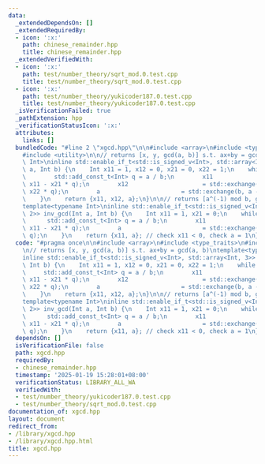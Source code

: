 ```yaml
---
data:
  _extendedDependsOn: []
  _extendedRequiredBy:
  - icon: ':x:'
    path: chinese_remainder.hpp
    title: chinese_remainder.hpp
  _extendedVerifiedWith:
  - icon: ':x:'
    path: test/number_theory/sqrt_mod.0.test.cpp
    title: test/number_theory/sqrt_mod.0.test.cpp
  - icon: ':x:'
    path: test/number_theory/yukicoder187.0.test.cpp
    title: test/number_theory/yukicoder187.0.test.cpp
  _isVerificationFailed: true
  _pathExtension: hpp
  _verificationStatusIcon: ':x:'
  attributes:
    links: []
  bundledCode: "#line 2 \"xgcd.hpp\"\n\n#include <array>\n#include <type_traits>\n\
    #include <utility>\n\n// returns [x, y, gcd(a, b)] s.t. ax+by = gcd(a, b)\ntemplate<typename\
    \ Int>\ninline std::enable_if_t<std::is_signed_v<Int>, std::array<Int, 3>> xgcd(Int\
    \ a, Int b) {\n    Int x11 = 1, x12 = 0, x21 = 0, x22 = 1;\n    while (b) {\n\
    \        std::add_const_t<Int> q = a / b;\n        x11                     = std::exchange(x21,\
    \ x11 - x21 * q);\n        x12                     = std::exchange(x22, x12 -\
    \ x22 * q);\n        a                       = std::exchange(b, a - b * q);\n\
    \    }\n    return {x11, x12, a};\n}\n\n// returns [a^(-1) mod b, gcd(a, b)]\n\
    template<typename Int>\ninline std::enable_if_t<std::is_signed_v<Int>, std::array<Int,\
    \ 2>> inv_gcd(Int a, Int b) {\n    Int x11 = 1, x21 = 0;\n    while (b) {\n  \
    \      std::add_const_t<Int> q = a / b;\n        x11                     = std::exchange(x21,\
    \ x11 - x21 * q);\n        a                       = std::exchange(b, a - b *\
    \ q);\n    }\n    return {x11, a}; // check x11 < 0, check a = 1\n}\n"
  code: "#pragma once\n\n#include <array>\n#include <type_traits>\n#include <utility>\n\
    \n// returns [x, y, gcd(a, b)] s.t. ax+by = gcd(a, b)\ntemplate<typename Int>\n\
    inline std::enable_if_t<std::is_signed_v<Int>, std::array<Int, 3>> xgcd(Int a,\
    \ Int b) {\n    Int x11 = 1, x12 = 0, x21 = 0, x22 = 1;\n    while (b) {\n   \
    \     std::add_const_t<Int> q = a / b;\n        x11                     = std::exchange(x21,\
    \ x11 - x21 * q);\n        x12                     = std::exchange(x22, x12 -\
    \ x22 * q);\n        a                       = std::exchange(b, a - b * q);\n\
    \    }\n    return {x11, x12, a};\n}\n\n// returns [a^(-1) mod b, gcd(a, b)]\n\
    template<typename Int>\ninline std::enable_if_t<std::is_signed_v<Int>, std::array<Int,\
    \ 2>> inv_gcd(Int a, Int b) {\n    Int x11 = 1, x21 = 0;\n    while (b) {\n  \
    \      std::add_const_t<Int> q = a / b;\n        x11                     = std::exchange(x21,\
    \ x11 - x21 * q);\n        a                       = std::exchange(b, a - b *\
    \ q);\n    }\n    return {x11, a}; // check x11 < 0, check a = 1\n}\n"
  dependsOn: []
  isVerificationFile: false
  path: xgcd.hpp
  requiredBy:
  - chinese_remainder.hpp
  timestamp: '2025-01-19 15:28:01+08:00'
  verificationStatus: LIBRARY_ALL_WA
  verifiedWith:
  - test/number_theory/yukicoder187.0.test.cpp
  - test/number_theory/sqrt_mod.0.test.cpp
documentation_of: xgcd.hpp
layout: document
redirect_from:
- /library/xgcd.hpp
- /library/xgcd.hpp.html
title: xgcd.hpp
---
```

